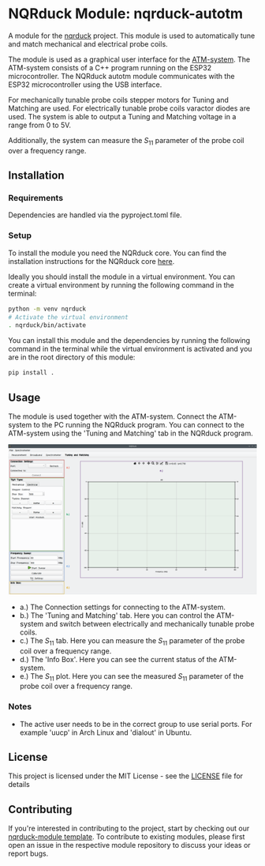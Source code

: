 # NQRduck Module: nqrduck-autotm

A module for the [nqrduck](https://github.com/nqrduck/nqrduck) project. This module is used to automatically tune and match mechanical and electrical probe coils.

The module is used as a graphical user interface for the [ATM-system](https://github.com/nqrduck/ATM). The ATM-system consists of a C++ program running on the ESP32 microcontroller. The NQRduck autotm module communicates with the ESP32 microcontroller using the USB interface.

For mechanically tunable probe coils stepper motors for Tuning and Matching are used. 
For electrically tunable probe coils varactor diodes are used. The system is able to output a Tuning and Matching voltage in a range from 0 to 5V.

Additionally, the system can measure the $S_{11}$ parameter of the probe coil over a frequency range.

## Installation

### Requirements
Dependencies are handled via the pyproject.toml file.

### Setup
To install the module you need the NQRduck core. You can find the installation instructions for the NQRduck core [here](https://github.com/nqrduck/nqrduck).

Ideally you should install the module in a virtual environment. You can create a virtual environment by running the following command in the terminal:
```bash
python -m venv nqrduck
# Activate the virtual environment
. nqrduck/bin/activate
```

You can install this module and the dependencies by running the following command in the terminal while the virtual environment is activated and you are in the root directory of this module:
```bash
pip install .
```

## Usage
The module is used together with the ATM-system. Connect the ATM-system to the PC running the NQRduck program. You can connect to the ATM-system using the 'Tuning and Matching' tab in the NQRduck program.

<img src="docs/img/autotm-labeled.png" alt="drawing" width="800">

- a.) The Connection settings for connecting to the ATM-system.
- b.) The 'Tuning and Matching' tab. Here you can control the ATM-system and switch between electrically and mechanically tunable probe coils.
- c.) The $S_{11}$ tab. Here you can measure the $S_{11}$ parameter of the probe coil over a frequency range.
- d.) The 'Info Box'. Here you can see the current status of the ATM-system.
- e.) The $S_{11}$ plot. Here you can see the measured $S_{11}$ parameter of the probe coil over a frequency range.

### Notes
- The active user needs to be in the correct group to use serial ports. For example 'uucp' in Arch Linux and 'dialout' in Ubuntu.

## License
This project is licensed under the MIT License - see the [LICENSE](LICENSE) file for details

## Contributing
If you're interested in contributing to the project, start by checking out our [nqrduck-module template](https://github.com/nqrduck/nqrduck-module). To contribute to existing modules, please first open an issue in the respective module repository to discuss your ideas or report bugs.
